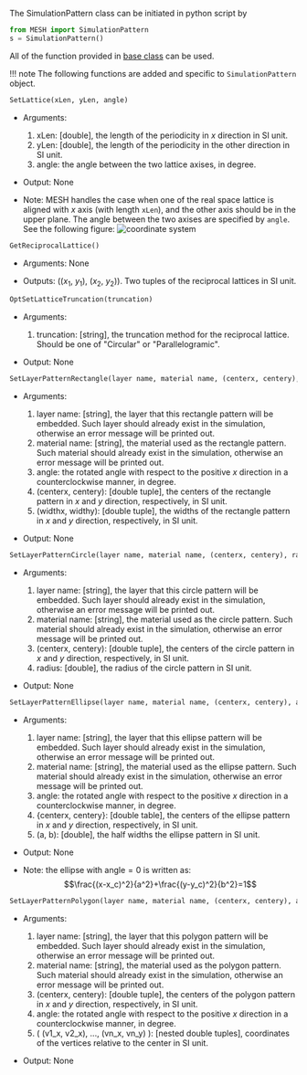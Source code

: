 The SimulationPattern class can be initiated in python script by
```python
from MESH import SimulationPattern
s = SimulationPattern()
```

All of the function provided in [base class](baseClass.md) can be used.


!!! note
    The following functions are added and specific to `SimulationPattern` object.

```python
SetLattice(xLen, yLen, angle)
```
* Arguments:
    1. xLen: [double], the length of the periodicity in $x$ direction in SI unit.
    2. yLen: [double], the length of the periodicity in the other direction in SI unit.
    3. angle: the angle between the two lattice axises, in degree.

* Output: None

* Note: MESH handles the case when one of the real space lattice is aligned with $x$ axis (with length `xLen`), and the other axis should be in the upper plane. The angle between the two axises are specified by `angle`. See the following figure:
![coordinate system](../LuaAPI/coordinate.png)

```python
GetReciprocalLattice()
```
* Arguments: None

* Outputs: (($x_1$, $y_1$), ($x_2$, $y_2$)). Two tuples of the reciprocal lattices in SI unit.


```python
OptSetLatticeTruncation(truncation)
```
* Arguments:
    1. truncation: [string], the truncation method for the  reciprocal lattice. Should be one of "Circular" or "Parallelogramic".

* Output: None


```python
SetLayerPatternRectangle(layer name, material name, (centerx, centery), angle, (widthx, widthy))
```
* Arguments:
    1. layer name: [string], the layer that this rectangle pattern will be embedded. Such layer should already exist in the simulation, otherwise an error message will be printed out.
    2. material name: [string],  the material used as the rectangle pattern. Such material should already exist in the simulation, otherwise an error message will be printed out.
    3. angle: the rotated angle with respect to the positive $x$ direction in a counterclockwise manner, in degree.
    4. (centerx, centery): [double tuple], the centers of the rectangle pattern in $x$ and $y$ direction, respectively, in SI unit.
    5. (widthx, widthy): [double tuple], the widths of the rectangle pattern in $x$ and $y$ direction, respectively, in SI unit.

* Output: None

```python
SetLayerPatternCircle(layer name, material name, (centerx, centery), radius)
```
* Arguments:
    1. layer name: [string], the layer that this circle pattern will be embedded. Such layer should already exist in the simulation, otherwise an error message will be printed out.
    2. material name: [string],  the material used as the circle pattern. Such material should already exist in the simulation, otherwise an error message will be printed out.
    3. (centerx, centery): [double tuple], the centers of the circle pattern in $x$ and $y$ direction, respectively, in SI unit.
    4. radius: [double], the radius of the circle pattern in SI unit.

* Output: None

```python
SetLayerPatternEllipse(layer name, material name, (centerx, centery), angle, (a, b))
```
* Arguments:
    1. layer name: [string], the layer that this ellipse pattern will be embedded. Such layer should already exist in the simulation, otherwise an error message will be printed out.
    2. material name: [string],  the material used as the ellipse pattern. Such material should already exist in the simulation, otherwise an error message will be printed out.
    3. angle: the rotated angle with respect to the positive $x$ direction in a counterclockwise manner, in degree.
    4. {centerx, centery}: [double table], the centers of the ellipse pattern in $x$ and $y$ direction, respectively, in SI unit.
    5. (a, b): [double], the half widths the ellipse pattern in SI unit.

* Output: None

* Note: the ellipse with angle$=0$ is written as:
    $$\frac{(x-x_c)^2}{a^2}+\frac{(y-y_c)^2}{b^2}=1$$

```python
SetLayerPatternPolygon(layer name, material name, (centerx, centery), angle, ( (v1_x, v2_x), ..., (vn_x, vn_y) ))
```
* Arguments:
    1. layer name: [string], the layer that this polygon pattern will be embedded. Such layer should already exist in the simulation, otherwise an error message will be printed out.
    2. material name: [string],  the material used as the polygon pattern. Such material should already exist in the simulation, otherwise an error message will be printed out.
    3. (centerx, centery): [double tuple], the centers of the polygon pattern in $x$ and $y$ direction, respectively, in SI unit.
    4. angle: the rotated angle with respect to the positive $x$ direction in a counterclockwise manner, in degree.
    5. ( (v1_x, v2_x), ..., (vn_x, vn_y) ): [nested double tuples], coordinates of the vertices relative to the center in SI unit.

* Output: None
